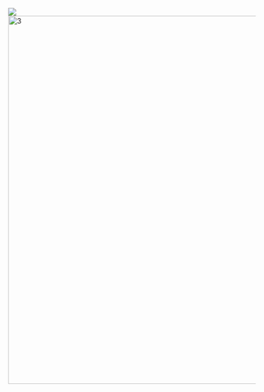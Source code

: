 ![](https://komarev.com/ghpvc/?username=sillybillykoijoi)
<img width="750" height="750" alt="3" src="https://github.com/user-attachments/assets/65c0d975-7808-4700-ad0d-adba2617a6cc" />

